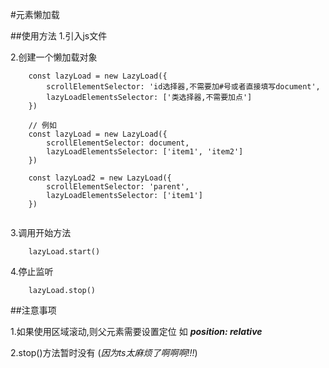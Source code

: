 #元素懒加载

##使用方法
1.引入js文件

2.创建一个懒加载对象
```
    const lazyLoad = new LazyLoad({
        scrollElementSelector: 'id选择器,不需要加#号或者直接填写document',
        lazyLoadElementsSelector: ['类选择器,不需要加点']
    })
    
    // 例如
    const lazyLoad = new LazyLoad({
        scrollElementSelector: document,
        lazyLoadElementsSelector: ['item1', 'item2']
    })
    
    const lazyLoad2 = new LazyLoad({
        scrollElementSelector: 'parent',
        lazyLoadElementsSelector: ['item1']
    })
    
```
3.调用开始方法
```
    lazyLoad.start()
```

4.停止监听
```
    lazyLoad.stop()
```

##注意事项

1.如果使用区域滚动,则父元素需要设置定位 如 ***position: relative***

2.stop()方法暂时没有 (*因为ts太麻烦了啊啊啊!!!*)
